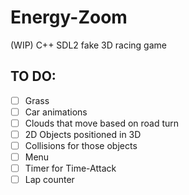 # Energy-Zoom
 (WIP)
 C++ SDL2 fake 3D racing game
 
 ## TO DO:
- [ ] Grass
- [ ] Car animations
- [ ] Clouds that move based on road turn
- [ ] 2D Objects positioned in 3D
- [ ] Collisions for those objects
- [ ] Menu
- [ ] Timer for Time-Attack
- [ ] Lap counter

